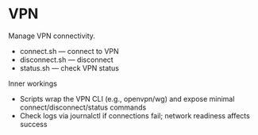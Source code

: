 # VPN

Manage VPN connectivity.

- connect.sh — connect to VPN
- disconnect.sh — disconnect
- status.sh — check VPN status

Inner workings

- Scripts wrap the VPN CLI (e.g., openvpn/wg) and expose minimal connect/disconnect/status commands
- Check logs via journalctl if connections fail; network readiness affects success

